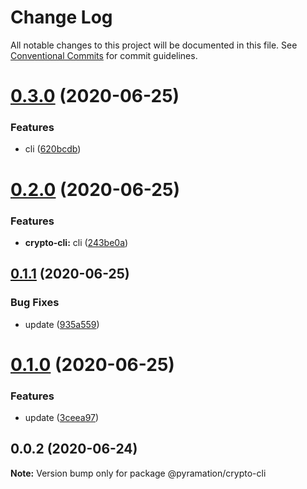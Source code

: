 # Change Log

All notable changes to this project will be documented in this file.
See [Conventional Commits](https://conventionalcommits.org) for commit guidelines.

# [0.3.0](https://github.com/pyramation/crypto/compare/@pyramation/crypto-cli@0.2.0...@pyramation/crypto-cli@0.3.0) (2020-06-25)


### Features

* cli ([620bcdb](https://github.com/pyramation/crypto/commit/620bcdbc868cda146b156e311c7c4f7d19d4669d))





# [0.2.0](https://github.com/pyramation/crypto/compare/@pyramation/crypto-cli@0.1.1...@pyramation/crypto-cli@0.2.0) (2020-06-25)


### Features

* **crypto-cli:** cli ([243be0a](https://github.com/pyramation/crypto/commit/243be0a775ec59316fe4cd06f1e8aa63696041f3))





## [0.1.1](https://github.com/pyramation/crypto/compare/@pyramation/crypto-cli@0.1.0...@pyramation/crypto-cli@0.1.1) (2020-06-25)


### Bug Fixes

* update ([935a559](https://github.com/pyramation/crypto/commit/935a5596a12f9b044883a4c5a327f6aa933176b3))





# [0.1.0](https://github.com/pyramation/crypto/compare/@pyramation/crypto-cli@0.0.2...@pyramation/crypto-cli@0.1.0) (2020-06-25)


### Features

* update ([3ceea97](https://github.com/pyramation/crypto/commit/3ceea97692e859348569baa077258d5a00d69277))





## 0.0.2 (2020-06-24)

**Note:** Version bump only for package @pyramation/crypto-cli
